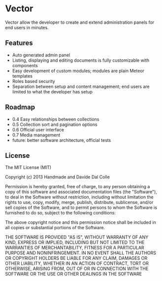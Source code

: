 # Vector
Vector allow the developer to create and extend administration panels for end users in minutes.

## Features
- Auto generated admin panel
- Listing, displaying and editing documents is fully customizable with components
- Easy development of custom modules; modules are plain Meteor templates
- Roles based security
- Separation between setup and content management; end users are limited to what the developer has setup

## Roadmap

- 0.4 Easy relationships between collections
- 0.5 Collection sort and pagination options
- 0.6 Official user interface
- 0.7 Media management
- future: better software architecture, official tests

## License

The MIT License (MIT)

Copyright (c) 2013 Handmade and Davide Dal Colle

Permission is hereby granted, free of charge, to any person obtaining a copy of this software and associated documentation files (the "Software"), to deal in the Software without restriction, including without limitation the rights to use, copy, modify, merge, publish, distribute, sublicense, and/or sell copies of the Software, and to permit persons to whom the Software is furnished to do so, subject to the following conditions:  

The above copyright notice and this permission notice shall be included in all copies or substantial portions of the Software.  

THE SOFTWARE IS PROVIDED "AS IS", WITHOUT WARRANTY OF ANY KIND, EXPRESS OR IMPLIED, INCLUDING BUT NOT LIMITED TO THE WARRANTIES OF MERCHANTABILITY, FITNESS FOR A PARTICULAR PURPOSE AND NONINFRINGEMENT. IN NO EVENT SHALL THE AUTHORS OR COPYRIGHT HOLDERS BE LIABLE FOR ANY CLAIM, DAMAGES OR OTHER LIABILITY, WHETHER IN AN ACTION OF CONTRACT, TORT OR OTHERWISE, ARISING FROM, OUT OF OR IN CONNECTION WITH THE SOFTWARE OR THE USE OR OTHER DEALINGS IN THE SOFTWARE